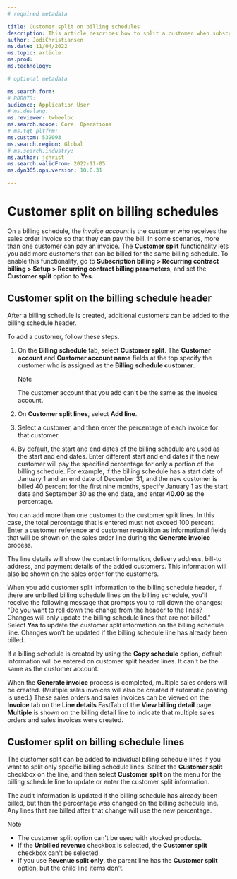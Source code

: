 ```yaml
---
# required metadata

title: Customer split on billing schedules
description: This article describes how to split a customer when subscription billing is used. 
author: JodiChristiansen
ms.date: 11/04/2022
ms.topic: article
ms.prod: 
ms.technology: 

# optional metadata

ms.search.form:  
# ROBOTS: 
audience: Application User
# ms.devlang: 
ms.reviewer: twheeloc
ms.search.scope: Core, Operations
# ms.tgt_pltfrm: 
ms.custom: 539093
ms.search.region: Global
# ms.search.industry: 
ms.author: jchrist
ms.search.validFrom: 2022-11-05
ms.dyn365.ops.version: 10.0.31

---
```

# Customer split on billing schedules

On a billing schedule, the *invoice account* is the customer who receives the sales order invoice so that they can pay the bill. In some scenarios, more than one customer can pay an invoice. The **Customer split** functionality lets you add more customers that can be billed for the same billing schedule. To enable this functionality, go to **Subscription billing \> Recurring contract billing \> Setup \> Recurring contract billing parameters**, and set the **Customer split** option to **Yes**.

## Customer split on the billing schedule header

After a billing schedule is created, additional customers can be added to the billing schedule header.

To add a customer, follow these steps.

1. On the **Billing schedule** tab, select **Customer split**. The **Customer account** and **Customer account name** fields at the top specify the customer who is assigned as the **Billing schedule customer**.

    > [!NOTE]
    > The customer account that you add can't be the same as the invoice account.

2. On **Customer split lines**, select **Add line**.
3. Select a customer, and then enter the percentage of each invoice for that customer.
4. By default, the start and end dates of the billing schedule are used as the start and end dates. Enter different start and end dates if the new customer will pay the specified percentage for only a portion of the billing schedule. For example, if the billing schedule has a start date of January 1 and an end date of December 31, and the new customer is billed 40 percent for the first nine months, specify January 1 as the start date and September 30 as the end date, and enter **40.00** as the percentage.

You can add more than one customer to the customer split lines. In this case, the total percentage that is entered must not exceed 100 percent. Enter a customer reference and customer requisition as informational fields that will be shown on the sales order line during the **Generate invoice** process.

The line details will show the contact information, delivery address, bill-to address, and payment details of the added customers. This information will also be shown on the sales order for the customers.

When you add customer split information to the billing schedule header, if there are unbilled billing schedule lines on the billing schedule, you'll receive the following message that prompts you to roll down the changes: "Do you want to roll down the change from the header to the lines? Changes will only update the billing schedule lines that are not billed." Select **Yes** to update the customer split information on the billing schedule line. Changes won't be updated if the billing schedule line has already been billed.

If a billing schedule is created by using the **Copy schedule** option, default information will be entered on customer split header lines. It can't be the same as the customer account.

When the **Generate invoice** process is completed, multiple sales orders will be created. (Multiple sales invoices will also be created if automatic posting is used.) These sales orders and sales invoices can be viewed on the **Invoice** tab on the **Line details** FastTab of the **View billing detail** page. **Multiple** is shown on the billing detail line to indicate that multiple sales orders and sales invoices were created.

## Customer split on billing schedule lines

The customer split can be added to individual billing schedule lines if you want to split only specific billing schedule lines. Select the **Customer split** checkbox on the line, and then select **Customer split** on the menu for the billing schedule line to update or enter the customer split information.

The audit information is updated if the billing schedule has already been billed, but then the percentage was changed on the billing schedule line. Any lines that are billed after that change will use the new percentage.

> [!NOTE]
> - The customer split option can't be used with stocked products.
> - If the **Unbilled revenue** checkbox is selected, the **Customer split** checkbox can't be selected.
> - If you use **Revenue split only**, the parent line has the **Customer split** option, but the child line items don't.
